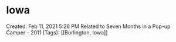 # Iowa

Created: Feb 11, 2021 5:26 PM
Related to Seven Months in a Pop-up Camper - 2011 (Tags): [[Burlington, Iowa]]
